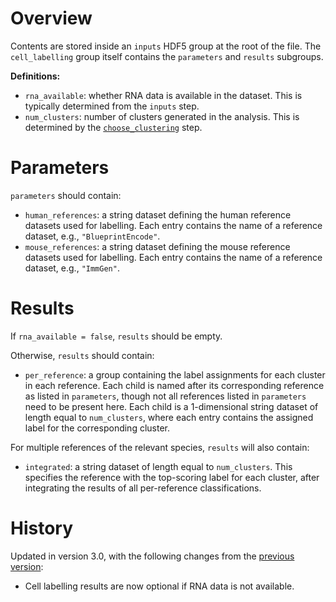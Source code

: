 # Overview

Contents are stored inside an `inputs` HDF5 group at the root of the file.
The `cell_labelling` group itself contains the `parameters` and `results` subgroups.

**Definitions:**

- `rna_available`: whether RNA data is available in the dataset. 
  This is typically determined from the `inputs` step.
- `num_clusters`: number of clusters generated in the analysis.
  This is determined by the [`choose_clustering`](../choose_clustering/v1_0.md) step.

# Parameters

`parameters` should contain:

- `human_references`: a string dataset defining the human reference datasets used for labelling.
  Each entry contains the name of a reference dataset, e.g., `"BlueprintEncode"`.
- `mouse_references`: a string dataset defining the mouse reference datasets used for labelling.
  Each entry contains the name of a reference dataset, e.g., `"ImmGen"`.

# Results

If `rna_available = false`, `results` should be empty.

Otherwise, `results` should contain:

- `per_reference`: a group containing the label assignments for each cluster in each reference.
  Each child is named after its corresponding reference as listed in `parameters`, though not all references listed in `parameters` need to be present here.
  Each child is a 1-dimensional string dataset of length equal to `num_clusters`, where each entry contains the assigned label for the corresponding cluster.

For multiple references of the relevant species, `results` will also contain:

- `integrated`: a string dataset of length equal to `num_clusters`.
  This specifies the reference with the top-scoring label for each cluster, after integrating the results of all per-reference classifications.

# History

Updated in version 3.0, with the following changes from the [previous version](v1_0.md):

- Cell labelling results are now optional if RNA data is not available.
